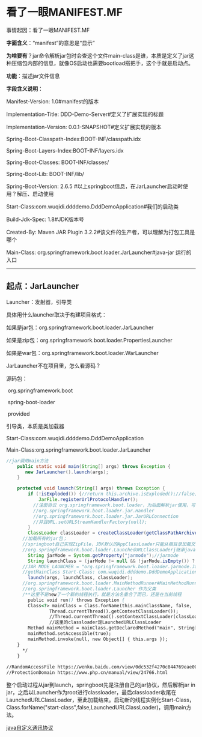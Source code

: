 # 看了一眼MANIFEST.MF

事情起因：看了一眼MANIFEST.MF

**字面含义**：“manifest”的意思是“显示”

**为啥要有**？jar命令解析jar包时会查这个文件main-class是谁，本质是定义了jar这种压缩包内部的信息，就像OS启动也需要bootload搭把手，这个手就是启动点。

**功能**：描述jar文件信息

**字段含义说明**：

Manifest-Version: 1.0#manifest的版本

Implementation-Title: DDD-Demo-Server#定义了扩展实现的标题

Implementation-Version: 0.0.1-SNAPSHOT#定义扩展实现的版本

Spring-Boot-Classpath-Index:BOOT-INF/classpath.idx

Spring-Boot-Layers-Index:BOOT-INF/layers.idx

Spring-Boot-Classes: BOOT-INF/classes/

Spring-Boot-Lib: BOOT-INF/lib/

Spring-Boot-Version: 2.6.5
\#以上springboot信息，在JarLauncher启动时使用？解压、启动使用

Start-Class:com.wuqidi.ddddemo.DddDemoApplication#我们的启动类

Build-Jdk-Spec: 1.8#JDK版本号

Created-By: Maven JAR Plugin 3.2.2#该文件的生产者，可以理解为打包工具是哪个

Main-Class: org.springframework.boot.loader.JarLauncher#java-jar 运行的入口

------



## 起点：JarLauncher

Launcher：发射器，引导类

具体用什么launcher取决于构建项目格式：

如果是jar包：org.springframework.boot.loader.JarLauncher

如果是zip包：org.springframework.boot.loader.PropertiesLauncher

如果是war包：org.springframework.boot.loader.WarLauncher

 

JarLauncher不在项目里，怎么看源码？

源码包： 

<!--springboot引导类与项目无关，用于研究源码使用-->

   <dependency>

​       <groupId>org.springframework.boot</groupId>

​       <artifactId>spring-boot-loader</artifactId>

​       <scope>provided</scope>

   </dependency>

 

引导类，本质是类加载器 

Start-Class:com.wuqidi.ddddemo.DddDemoApplication

Main-Class:org.springframework.boot.loader.JarLauncher

```java
//jar调用main方法
    public static void main(String[] args) throws Exception {
       new JarLauncher().launch(args);
    }

	protected void launch(String[] args) throws Exception {
		if (!isExploded()) {//return this.archive.isExploded();//false;JarFileArchive
			JarFile.registerUrlProtocolHandler();
          //注册协议 org.springframework.boot.loader，为后面解析jar使用，可去看java自定义通讯协议
          //org.springframework.boot.loader.jar.Handler
          //org.springframework.boot.loader.jar.JarURLConnection
		  //并且URL.setURLStreamHandlerFactory(null);
		}
		ClassLoader classLoader = createClassLoader(getClassPathArchivesIterator());
      //加载所有的jar包；
      //springboot自己实现ZipFile，JDK默认的AppClassLoader只能从根目录加载文件，并且不支持jar in jar模式 org.springframework.boot.loader.archive.JarFileArchive
      //org.springframework.boot.loader.LaunchedURLClassLoaderj继承java.net.URLClassLoader
		String jarMode = System.getProperty("jarmode");//jarmode
		String launchClass = (jarMode != null && !jarMode.isEmpty()) ? JAR_MODE_LAUNCHER : getMainClass();
      //JAR_MODE_LAUNCHER = "org.springframework.boot.loader.jarmode.JarModeLauncher";
      //getMainClass Start-Class: com.wuqidi.ddddemo.DddDemoApplication
		launch(args, launchClass, classLoader);
      //org.springframework.boot.loader.MainMethodRunner#MainMethodRunner
      //org.springframework.boot.loader.Launcher 作为父类
      /**这里不是new了一个新的线程执行，就是方法名重合了而已，还是在当前线程
      	public void run() throws Exception {
		Class<?> mainClass = Class.forName(this.mainClassName, false,
				Thread.currentThread().getContextClassLoader());
				//Thread.currentThread().setContextClassLoader(classLoader);
				//这里的classloader是LaunchedURLClassLoader
		Method mainMethod = mainClass.getDeclaredMethod("main", String[].class);
		mainMethod.setAccessible(true);
		mainMethod.invoke(null, new Object[] { this.args });
	}
      */
	}
	
//RandomAccessFile https://wenku.baidu.com/view/0dc532f4270c844769eae009581b6bd97f19bc99.html 
//ProtectionDomain https://www.php.cn/manual/view/24766.html

```
整个启动过程从jar到launch，springboot先是注册自己的jar协议，然后解析jar in jar，之后以Launcher作为root进行classloader，最后classloader收尾在LaunchedURLClassLoader，至此加载结束。启动新的线程实例化Start-Class，Class.forName("start-class",false,LaunchedURLClassLoader)，调用main方法。

[java自定义通讯协议](java定义通讯协议.md)


